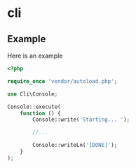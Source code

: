 cli
===

## Example

Here is an example

``` php
<?php

require_once 'vendor/autoload.php';

use Cli\Console;

Console::execute(
    function () {
        Console::write('Starting... ');

        //...

        Console::writeLn('[DONE]');
    }
);
